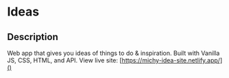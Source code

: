 # Ideas
## Description
Web app that gives you ideas of things to do & inspiration. Built with Vanilla JS, CSS, HTML, and API.
View live site: [https://michy-idea-site.netlify.app/]()

